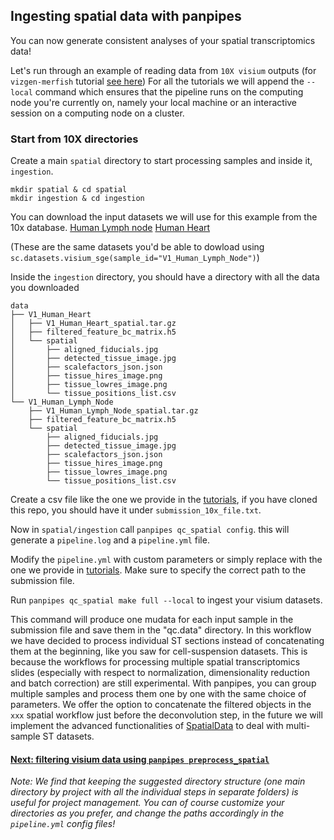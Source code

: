 ## Ingesting spatial data with panpipes
You can now generate consistent analyses of your spatial transcriptomics data!

Let's run through an example of reading data from  `10X visium` outputs (for  `vizgen-merfish` tutorial [see here](../ingesting_processing_merfish_data/merfish_analysis_with_panpipes.md)) 
For all the tutorials we will append the `--local` command which ensures that the pipeline runs on the computing node you're currently on, namely your local machine or an interactive session on a computing node on a cluster.

### Start from 10X directories

Create a main `spatial` directory to start processing samples and inside it, `ingestion`.

```
mkdir spatial & cd spatial
mkdir ingestion & cd ingestion
```
You can download the input datasets we will use for this example from the 10x database.
[Human Lymph node](https://support.10xgenomics.com/spatial-gene-expression/datasets/1.0.0/V1_Human_Lymph_Node)
[Human Heart](https://www.10xgenomics.com/resources/datasets/human-heart-1-standard-1-0-0)

(These are the same datasets you'd be able to dowload using `sc.datasets.visium_sge(sample_id="V1_Human_Lymph_Node")`)

Inside the `ingestion` directory, you should have a directory with all the data you downloaded 

```
data
├── V1_Human_Heart
│   ├── V1_Human_Heart_spatial.tar.gz
│   ├── filtered_feature_bc_matrix.h5
│   └── spatial
│       ├── aligned_fiducials.jpg
│       ├── detected_tissue_image.jpg
│       ├── scalefactors_json.json
│       ├── tissue_hires_image.png
│       ├── tissue_lowres_image.png
│       └── tissue_positions_list.csv
└── V1_Human_Lymph_Node
    ├── V1_Human_Lymph_Node_spatial.tar.gz
    ├── filtered_feature_bc_matrix.h5
    └── spatial
        ├── aligned_fiducials.jpg
        ├── detected_tissue_image.jpg
        ├── scalefactors_json.json
        ├── tissue_hires_image.png
        ├── tissue_lowres_image.png
        └── tissue_positions_list.csv
```


Create a csv file like the one we provide in the [tutorials](https://github.com/DendrouLab/panpipes_reproducibility/tree/main/tutorials/ingesting_spatial_data), if you have cloned this repo, you should have it under `submission_10x_file.txt`.

Now in `spatial/ingestion` call `panpipes qc_spatial config`.
this will generate a `pipeline.log` and a `pipeline.yml` file.

Modify the `pipeline.yml` with custom parameters or simply replace with the one we provide in [tutorials](../ingesting_spatial_data/). Make sure to specify the correct path to the submission file.

Run `panpipes qc_spatial make full --local` to ingest your visium datasets.

This command will produce one mudata for each input sample in the submission file and save them in the "qc.data" directory. In this workflow we have decided to process individual ST sections instead of concatenating them at the beginning, like you saw for cell-suspension datasets. This is because the workflows for processing multiple spatial transcriptomics slides (especially with respect to normalization, dimensionality reduction and batch correction) are still experimental. With panpipes, you can group multiple samples and process them one by one with the same choice of parameters. We offer the option to concatenate the filtered objects in the `xxx` spatial workflow just before the deconvolution step, in the future we will implement the advanced functionalities of [SpatialData](https://spatialdata.scverse.org/en/latest/tutorials/notebooks/notebooks.html) to deal with multi-sample ST datasets.



#### [Next: filtering visium data using `panpipes preprocess_spatial`](../filtering_spatial_data/filtering_spatial_data_with_panpipes.md)


*Note: We find that keeping the suggested directory structure (one main directory by project with all the individual steps in separate folders) is useful for project management. You can of course customize your directories as you prefer, and change the paths accordingly in the `pipeline.yml` config files!*











